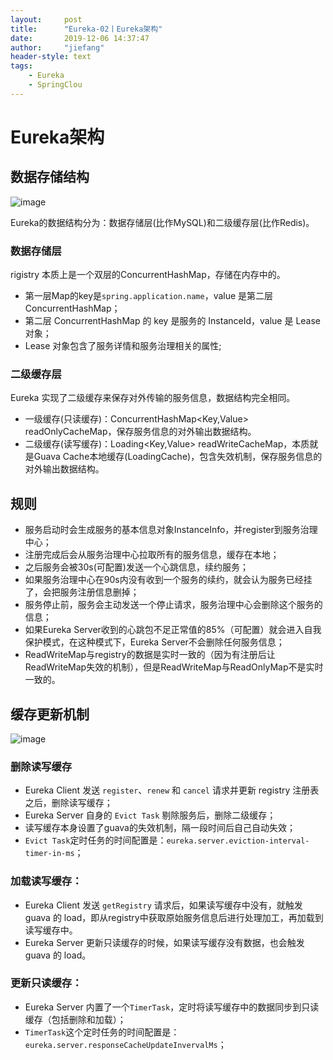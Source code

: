 ```yaml
---
layout:     post
title:      "Eureka-02丨Eureka架构"
date:       2019-12-06 14:37:47
author:     "jiefang"
header-style: text
tags:
    - Eureka
    - SpringClou
---
```

# Eureka架构

## 数据存储结构

![image](https://s2.ax1x.com/2019/12/06/QJw3od.md.png)

Eureka的数据结构分为：数据存储层(比作MySQL)和二级缓存层(比作Redis)。
### 数据存储层
rigistry 本质上是一个双层的ConcurrentHashMap，存储在内存中的。
- 第一层Map的key是`spring.application.name`，value 是第二层 ConcurrentHashMap；
- 第二层 ConcurrentHashMap 的 key 是服务的 InstanceId，value 是 Lease 对象；
- Lease 对象包含了服务详情和服务治理相关的属性;

### 二级缓存层
Eureka 实现了二级缓存来保存对外传输的服务信息，数据结构完全相同。
- 一级缓存(只读缓存)：ConcurrentHashMap<Key,Value> readOnlyCacheMap，保存服务信息的对外输出数据结构。
- 二级缓存(读写缓存)：Loading<Key,Value> readWriteCacheMap，本质就是Guava Cache本地缓存(LoadingCache)，包含失效机制，保存服务信息的对外输出数据结构。

## 规则

- 服务启动时会生成服务的基本信息对象InstanceInfo，并register到服务治理中心；
- 注册完成后会从服务治理中心拉取所有的服务信息，缓存在本地；
- 之后服务会被30s(可配置)发送一个心跳信息，续约服务；
- 如果服务治理中心在90s内没有收到一个服务的续约，就会认为服务已经挂了，会把服务注册信息删掉；
- 服务停止前，服务会主动发送一个停止请求，服务治理中心会删除这个服务的信息；
- 如果Eureka Server收到的心跳包不足正常值的85%（可配置）就会进入自我保护模式，在这种模式下，Eureka Server不会删除任何服务信息；
- ReadWriteMap与registry的数据是实时一致的（因为有注册后让ReadWriteMap失效的机制），但是ReadWriteMap与ReadOnlyMap不是实时一致的。

## 缓存更新机制
![image](https://s2.ax1x.com/2019/12/06/QJBmDO.png)

### 删除读写缓存

- Eureka Client 发送 `register`、`renew` 和 `cancel` 请求并更新 registry 注册表之后，删除读写缓存；
- Eureka Server 自身的 `Evict Task` 剔除服务后，删除二级缓存；
- 读写缓存本身设置了guava的失效机制，隔一段时间后自己自动失效；
- `Evict Task`定时任务的时间配置是：`eureka.server.eviction-interval-timer-in-ms`；

### 加载读写缓存：

- Eureka Client 发送 `getRegistry` 请求后，如果读写缓存中没有，就触发 guava 的 load，即从registry中获取原始服务信息后进行处理加工，再加载到读写缓存中。
- Eureka Server 更新只读缓存的时候，如果读写缓存没有数据，也会触发 guava 的 load。

### 更新只读缓存：
    
- Eureka Server 内置了一个`TimerTask`，定时将读写缓存中的数据同步到只读缓存（包括删除和加载）；
- `TimerTask`这个定时任务的时间配置是：`eureka.server.responseCacheUpdateInvervalMs`；




